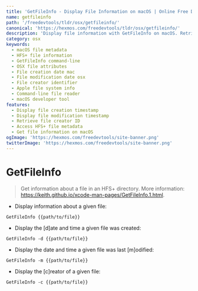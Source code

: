 ```yaml
---
title: 'GetFileInfo - Display File Information on macOS | Online Free DevTools by Hexmos'
name: getfileinfo
path: '/freedevtools/tldr/osx/getfileinfo/'
canonical: 'https://hexmos.com/freedevtools/tldr/osx/getfileinfo/'
description: 'Display file information with GetFileInfo on macOS. Retrieve creation date, modification date, and creator information using this command-line tool. Free online tool, no registration required.'
category: osx
keywords:
  - macOS file metadata
  - HFS+ file information
  - GetFileInfo command-line
  - OSX file attributes
  - File creation date mac
  - File modification date osx
  - File creator identifier
  - Apple file system info
  - Command-line file reader
  - macOS developer tool
features:
  - Display file creation timestamp
  - Display file modification timestamp
  - Retrieve file creator ID
  - Access HFS+ file metadata
  - Get file information on macOS
ogImage: 'https://hexmos.com/freedevtools/site-banner.png'
twitterImage: 'https://hexmos.com/freedevtools/site-banner.png'
---
```


# GetFileInfo

> Get information about a file in an HFS+ directory.
> More information: <https://keith.github.io/xcode-man-pages/GetFileInfo.1.html>.

- Display information about a given file:

`GetFileInfo {{path/to/file}}`

- Display the [d]ate and time a given file was created:

`GetFileInfo -d {{path/to/file}}`

- Display the date and time a given file was last [m]odified:

`GetFileInfo -m {{path/to/file}}`

- Display the [c]reator of a given file:

`GetFileInfo -c {{path/to/file}}`
